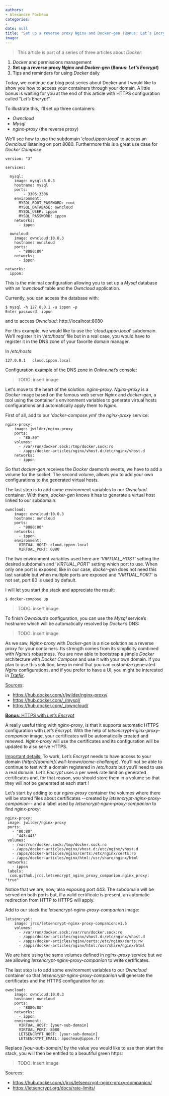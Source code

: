 ```yaml
---
authors:
- Alexandre Pocheau
categories:
- 
date: null
title: "Set up a reverse proxy Nginx and Docker-gen (Bonus: Let’s Encrypt)"
image: 
---
```


> This article is part of a series of three articles about *Docker*:

1. *Docker* and permissions management
1. **Set up a reverse proxy *Nginx* and *Docker-gen* (Bonus: *Let’s Encrypt*)**
1. Tips and reminders for using *Docker* daily

Today, we continue our blog post series about Docker and I would like to show you how to access your containers through your domain.
A little bonus is waiting for you at the end of this article with HTTPS configuration called “*Let’s Encrypt*”.

To illustrate this, I’ll set up three containers:

* *Owncloud*
* *Mysql*
* *nginx-proxy* (the reverse proxy)

We’ll see how to use the subdomain ‘*cloud.ippon.local*’ to access an *Owncloud* listening on port 8080. Furthermore this is a great use case for *Docker Compose*:
```
version: "3"

services:

  mysql:
    image: mysql:8.0.3
    hostname: mysql
    ports:
        - 3306:3306
    environment:
      MYSQL_ROOT_PASSWORD: root
      MYSQL_DATABASE: owncloud
      MYSQL_USER: ippon
      MYSQL_PASSWORD: ippon
    networks:
      - ippon

  owncloud:
    image: owncloud:10.0.3
    hostname: owncloud
    ports:
      - "8080:80"
    networks:
      - ippon

networks:
  ippon:
```

This is the minimal configuration allowing you to set up a *Mysql* database with an ‘*owncloud*’ table and the *Owncloud* application.


Currently, you can access the database with:
```
$ mysql -h 127.0.0.1 -u ippon -p
Enter password: ippon
```
and to access *Owncloud*: http://localhost:8080

For this example, we would like to use the ‘*cloud.ippon.local*’ subdomain.
We’ll register it in ‘*/etc/hosts*’ file but in a real case, you would have to register it in the DNS zone of your favorite domain manager.

In */etc/hosts*:
```
127.0.0.1	cloud.ippon.local
```

Configuration example of the DNS zone in *Online.net*’s console:

>TODO: insert image

Let's move to the heart of the solution: *nginx-proxy*.
*Nginx-proxy* is a *Docker* image based on the famous web server *Nginx* and *docker-gen*, a tool using the container's environment variables to generate virtual hosts configurations and automatically apply them to *Nginx*.

First of all, add to our ‘*docker-compose.yml*’ the *nginx-proxy* service:
```
nginx-proxy:
    image: jwilder/nginx-proxy
    ports:
      - "80:80"
    volumes:
      - /var/run/docker.sock:/tmp/docker.sock:ro
      - /apps/docker-articles/nginx/vhost.d:/etc/nginx/vhost.d
    networks:
      - ippon
```

So that *docker-gen* receives the *Docker* daemon’s events, we have to add a volume for the socket. The second volume, allows you to add your own configurations to the generated virtual hosts.

The last step is to add some environment variables to our *Owncloud* container.
With them, *docker-gen* knows it has to generate a virtual host linked to our subdomain:
```
owncloud:
    image: owncloud:10.0.3
    hostname: owncloud
    ports:
      - "8080:80"
    networks:
      - ippon
    environment:
      VIRTUAL_HOST: cloud.ippon.local
      VIRTUAL_PORT: 8080
```
The two environment variables used here are ‘*VIRTUAL_HOST*’ setting the desired subdomain and ‘*VIRTUAL_PORT*’ setting which port to use.
When only one port is exposed, like in our case, *docker-gen* does not need this last variable but when multiple ports are exposed and ‘*VIRTUAL_PORT*’ is not set, port 80 is used by default.

I will let you start the stack and appreciate the result:
```
$ docker-compose up
```
>TODO: insert image

To finish *Owncloud*’s configuration, you can use the *Mysql* service’s hostname which will be automatically resolved by *Docker*’s DNS:
>TODO: insert image

As we saw, *Nginx-proxy* with *Docker-gen* is a nice solution as a reverse proxy for your containers. Its strength comes from its simplicity combined with *Nginx*’s robustness.
You are now able to bootstrap a simple *Docker* architecture with *Docker Compose* and use it with your own domain. If you plan to use this solution, keep in mind that you can customize generated *Nginx* configurations, and if you prefer to have a UI, you might be interested in [*Træfik*](https://traefik.io/).

<u>Sources</u>:

* https://hub.docker.com/r/jwilder/nginx-proxy/
* https://hub.docker.com/_/mysql/
* https://hub.docker.com/_/owncloud/


<u>**Bonus**: HTTPS with *Let’s Encrypt*</u>

A really useful thing with *nginx-proxy*, is that it supports automatic HTTPS configuration with *Let’s Encrypt*. With the help of *letsencrypt-nginx-proxy-companion* image, your certificates will be automatically created and renewed. *Nginx-proxy* will use the certificates and its configuration will be updated to also serve HTTPS.

<u>Important details:</u>
To work, *Let’s Encrypt* needs to have access to your domain (*http://[domain]/.well-known/acme-challenge*). You’ll not be able to continue to test with a domain registered in */etc/hosts* but you’ll need to use a real domain.
*Let’s Encrypt* uses a per week rate limit on generated certificates and, for that reason, you should store them in a volume so that they will not be generated at each start !

Let’s start by adding to our *nginx-proxy* container the volumes where there will be stored files about certificates --created by *letsencrypt-nginx-proxy-companion*-- and a label used by *letsencrypt-nginx-proxy-companion* to find *nginx-proxy*:
```
nginx-proxy:
 image: jwilder/nginx-proxy
 ports:
   - "80:80"
   - "443:443"
 volumes:
   - /var/run/docker.sock:/tmp/docker.sock:ro
   - /apps/docker-articles/nginx/vhost.d:/etc/nginx/vhost.d
   - /apps/docker-articles/nginx/certs:/etc/nginx/certs:ro
   - /apps/docker-articles/nginx/html:/usr/share/nginx/html
 networks:
   - ippon
 labels:
  com.github.jrcs.letsencrypt_nginx_proxy_companion.nginx_proxy: "true"
```
Notice that we are, now, also exposing port 443. The subdomain will be served on both ports but, if a valid certificate is present, an automatic redirection from HTTP to HTTPS will apply.

Add to our stack the *letsencrypt-nginx-proxy-companion* image:
```
letsencrypt:
    image: jrcs/letsencrypt-nginx-proxy-companion:v1.5
    volumes:
      - /var/run/docker.sock:/var/run/docker.sock:ro
      - /apps/docker-articles/nginx/vhost.d:/etc/nginx/vhost.d
      - /apps/docker-articles/nginx/certs:/etc/nginx/certs:rw
      - /apps/docker-articles/nginx/html:/usr/share/nginx/html
```
We are here using the same volumes defined in *nginx-proxy* service but we are allowing *letsencrypt-nginx-proxy-companion* to write certificates.

The last step is to add some environment variables to our *Owncloud* container so that *letsencrypt-nginx-proxy-companion* will generate the certificates and the HTTPS configuration for us:
```
owncloud:
    image: owncloud:10.0.3
    hostname: owncloud
    ports:
      - "8080:80"
    networks:
      - ippon
    environment:
      VIRTUAL_HOST: [your-sub-domain]
      VIRTUAL_PORT: 8080
      LETSENCRYPT_HOST: [your-sub-domain]
      LETSENCRYPT_EMAIL: apocheau@ippon.fr
```
Replace *[your-sub-domain]* by the value you would like to use then start the stack, you will then be entitled to a beautiful green https:
>TODO: insert image

Sources:

* https://hub.docker.com/r/jrcs/letsencrypt-nginx-proxy-companion/
* https://letsencrypt.org/docs/rate-limits/

